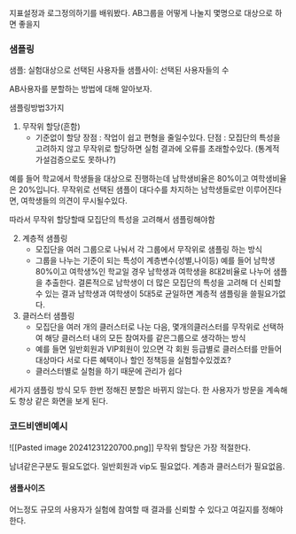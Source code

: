  지표설정과 로그정의하기를 배워봤다.
 AB그룹을 어떻게 나눌지 몇명으로 대상으로 하면 좋을지


### 샘플링 
샘플: 실험대상으로 선택된 사용자들
샘플사이: 선택된 사용자들의 수

AB사용자를 분할하는 방법에 대해 알아보자.

샘플링방법3가지

1. 무작위 할당(흔함)
	- 기준없이 할당
 장점 : 작업이 쉽고 편형을 줄일수있다.
 단점 : 모집단의 특성을 고려하지 않고 무작위로 할당하면 실험 결과에 오류를 초래할수있다.
 (통계적 가설검증으로도 못하나?)

 예를 들어 학교에서 학생들을 대상으로 진행하는데
 남학생비율은 80%이고 여학생비율은 20%입니다.
 무작위로 선택된 샘플이 대다수를 차지하는 남학생들로만 이루어진다면, 여학생들의 의견이 무시될수있다.

따라서 무작위 할당할때 모집단의 특성을 고려해서 샘플링해야함

2. 계층적 샘플링
	- 모집단을 여러 그룹으로 나눠서 각 그룹에서 무작위로 샘플링 하는 방식
	- 그룹을 나누는 기준이 되는 특성이 계층변수(성별,나이등)
	 예를 들어 남학생 80%이고 여학생%인 학교일 경우 남학생과 여학생을 8대2비율로 나누어 샘플을 추출한다. 결론적으로 남학생이 더 많은 모집단의 특성을 고려해 더 신뢰할 수 있는 결과
	 남학생과 여학생이 5대5로 균일하면 계층적 샘플링을 쓸필요가없다.
3. 클러스터 샘플링
	- 모집단을 여러 개의 클러스터로 나눈 다음, 몇개의클러스터를 무작위로 선택하여 해당 클러스터 내의 모든 참여자를 같은그룹으로 생각하는 방식
	- 예를 들면 일반회원과 VIP회원이 있으면 각 회원 등급별로 클러스터를 만들어 대상마다 서로 다른 혜택이나 할인 정책등을 실험할수있겠죠?
	- 클러스터별로 실험을 하기 때문에 관리가 쉽다

세가지 샘플링 방식 모두 한번 정해진 분할은 바뀌지 않는다.
한 사용자가 방문을 계속해도 항상 같은 화면을 보게 된다.

### 코드비앤비예시
![[Pasted image 20241231220700.png]]
무작위 할당은 가장 적절한다.

남녀같은구분도 필요도없다.
일반회원과 vip도 필요없다. 계층과 클러스터가 필요없음.
#### 샘플사이즈
어느정도 규모의 사용자가 실험에 참여할 때 결과를 신뢰할 수 있다고 여길지를 정해야한다.


